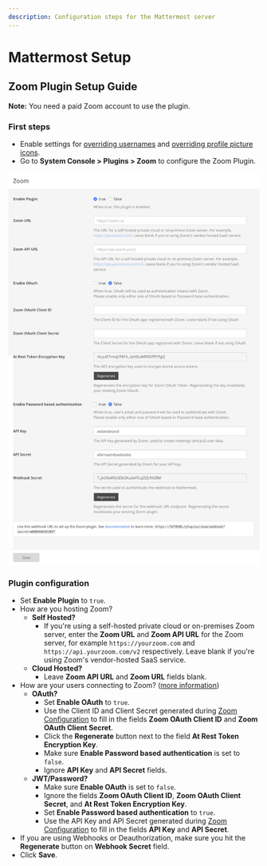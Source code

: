 ```yaml
---
description: Configuration steps for the Mattermost server
---
```


# Mattermost Setup

## Zoom Plugin Setup Guide

**Note:** You need a paid Zoom account to use the plugin.

### First steps

* Enable settings for [overriding usernames](https://docs.mattermost.com/administration/config-settings.html#enable-integrations-to-override-usernames) and [overriding profile picture icons](https://docs.mattermost.com/administration/config-settings.html#enable-integrations-to-override-profile-picture-icons).
* Go to **System Console &gt; Plugins &gt; Zoom** to configure the Zoom Plugin.

![](../.gitbook/assets/image%20%281%29%20%282%29.png)

### Plugin configuration

* Set **Enable Plugin** to `true`.
* How are you hosting Zoom?
  * **Self Hosted?**
    * If you're using a self-hosted private cloud or on-premises Zoom server, enter the **Zoom URL** and **Zoom API URL** for the Zoom server, for example `https://yourzoom.com` and `https://api.yourzoom.com/v2` respectively. Leave blank if you're using Zoom's vendor-hosted SaaS service.
  * **Cloud Hosted?**
    * Leave **Zoom API URL** and **Zoom URL** fields blank.
* How are your users connecting to Zoom? \([more information](zoom-configuration/)\)
  * **OAuth?**
    * Set **Enable OAuth** to `true`.
    * Use the Client ID and Client Secret generated during [Zoom Configuration](zoom-configuration/zoom-setup-oauth.md) to fill in the fields **Zoom OAuth Client ID** and **Zoom OAuth Client Secret**.
    * Click the **Regenerate** button next to the field **At Rest Token Encryption Key**.
    * Make sure **Enable Password based authentication** is set to `false`.
    * Ignore **API Key** and **API Secret** fields.
  * **JWT/Password?**
    * Make sure **Enable OAuth** is set to `false`.
    * Ignore the fields **Zoom OAuth Client ID**, **Zoom OAuth Client Secret**, and **At Rest Token Encryption Key**.
    * Set **Enable Password based authentication** to `true`.
    * Use the API Key and API Secret generated during [Zoom Configuration](https://github.com/mattermost/mattermost-plugin-zoom/tree/8cc104ee70b0b51ac7e4c8c73715f25c42c782e0/docs/installation/zoom-configuration/zoom-setup-jwt.md) to fill in the fields **API Key** and **API Secret**.
* If you are using Webhooks or Deauthorization, make sure you hit the **Regenerate** button on **Webhook Secret** field.
* Click **Save**.

